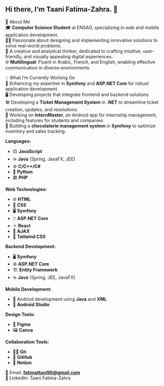 ## Hi there, I'm Taani Fatima-Zahra. 👋
 
   🌟 About Me  
🎓 **Computer Science Student** at ENSAO, specializing in web and mobile application development.  
👩‍💻 Passionate about designing and implementing innovative solutions to solve real-world problems.  
🎨 A creative and analytical thinker, dedicated to crafting intuitive, user-friendly, and visually appealing digital experiences.  
🌐 **Multilingual**: Fluent in Arabic, French, and English, enabling effective communication in diverse environments.  

   💡 What I’m Currently Working On  
🌱 Enhancing my expertise in **Symfony** and **ASP.NET Core** for robust application development.   
🖥️ Developing projects that integrate frontend and backend solutions  
🛠 Developing a **Ticket Management System** in **.NET** to streamline ticket creation, updates, and resolutions.  
📱 Working on **InternMaster**, an Android app for internship management, including features for students and companies.  
🍫 Building a **chocolaterie management system** in **Symfony** to optimize inventory and sales tracking.  

   **Languages:**  
- 🟨 **JavaScript**  
- ☕ **Java** (Spring, JavaFX, JEE)  
- ⚙️ **C/C++/C#**  
- 🐍 **Python**  
- 🟩 **PHP**

 **Web Technologies:**  
- 🌐 **HTML**  
- 🎨 **CSS**  
- 🖥️ **Symfony**  
- 🖱️ **ASP.NET Core**  
- ⚛️ **React**  
- 🔄 **AJAX**  
- 🎨 **Tailwind CSS**  


 **Backend Development:**  
- 🖥️ **Symfony**  
- ⚙️ **ASP.NET Core**  
- 🏗️ **Entity Framework**  
- ☕ **Java** (Spring, JEE, JavaFX)

 **Mobile Development:**  
- 📱 Android development using **Java** and **XML**  
- 📲 **Android Studio**

 **Design Tools:**  
- 🎨 **Figma**  
- 🖼️ **Canva**

 **Collaboration Tools:**  
- 🧑‍💻 **Git**  
- 🐙 **GitHub**  
- 📒 **Notion**


📧 Email: **fatimattani90@gmail.com**  
💼 LinkedIn: Taani Fatima-Zahra

